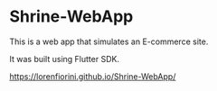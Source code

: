 # Shrine-WebApp

 This is a web app that simulates an E-commerce site. 

 It was built using Flutter SDK. 
 
 https://lorenfiorini.github.io/Shrine-WebApp/
